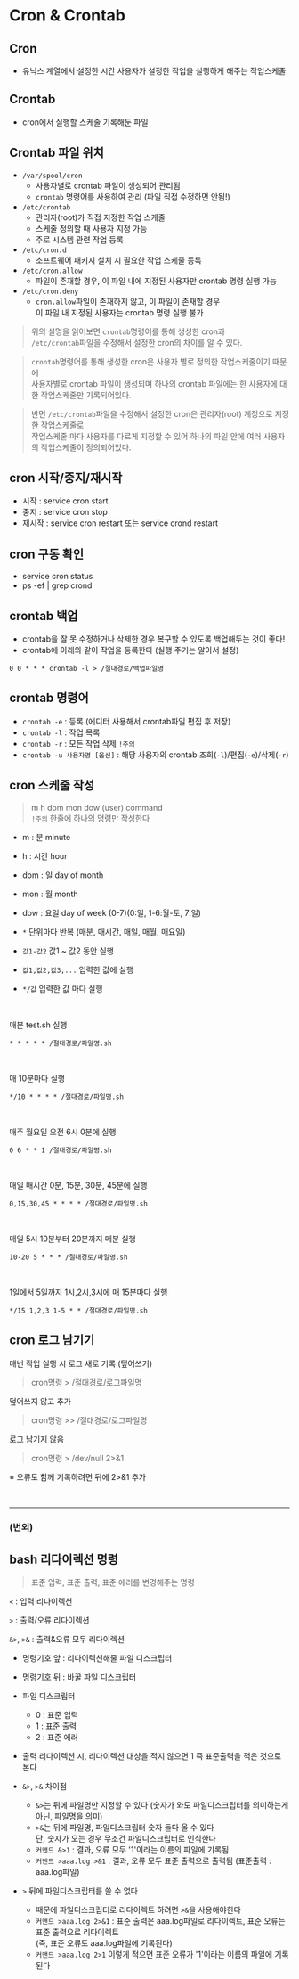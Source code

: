 # Cron & Crontab

## Cron
- 유닉스 계열에서 설정한 시간 사용자가 설정한 작업을 실행하게 해주는 작업스케줄

## Crontab
- cron에서 실행할 스케줄 기록해둔 파일

## Crontab 파일 위치
- `/var/spool/cron`
  - 사용자별로 crontab 파일이 생성되어 관리됨
  - `crontab` 명령어를 사용하여 관리 (파일 직접 수정하면 안됨!)
- `/etc/crontab`
  - 관리자(root)가 직접 지정한 작업 스케줄
  - 스케줄 정의할 때 사용자 지정 가능
  - 주로 시스템 관련 작업 등록
- `/etc/cron.d`
  - 소프트웨어 패키지 설치 시 필요한 작업 스케줄 등록
- `/etc/cron.allow`
  - 파일이 존재할 경우, 이 파일 내에 지정된 사용자만 crontab 명령 실행 가능
- `/etc/cron.deny`
  - `cron.allow`파일이 존재하지 않고, 이 파일이 존재할 경우
    <br>이 파일 내 지정된 사용자는 crontab 명령 실행 불가

> 위의 설명을 읽어보면 `crontab`명령어를 통해 생성한 cron과
> <br>`/etc/crontab`파일을 수정해서 설정한 cron의 차이를 알 수 있다.

> `crontab`명령어를 통해 생성한 cron은 사용자 별로 정의한 작업스케줄이기 때문에
> <br>사용자별로 crontab 파일이 생성되며 하나의 crontab 파일에는 한 사용자에 대한 작업스케줄만 기록되어있다.

> 반면 `/etc/crontab`파일을 수정해서 설정한 cron은 관리자(root) 계정으로 지정한 작업스케줄로
> <br>작업스케줄 마다 사용자를 다르게 지정할 수 있어 하나의 파일 안에 여러 사용자의 작업스케줄이 정의되어있다.

## cron 시작/중지/재시작
- 시작 : service cron start
- 중지 : service cron stop
- 재시작 : service cron restart 또는 service crond restart

## cron 구동 확인
- service cron status
- ps -ef | grep crond

## crontab 백업
- crontab을 잘 못 수정하거나 삭제한 경우 복구할 수 있도록 백업해두는 것이 좋다!
- crontab에 아래와 같이 작업을 등록한다 (실행 주기는 알아서 설정)
```
0 0 * * * crontab -l > /절대경로/백업파일명
```

## crontab 명령어
- `crontab -e` : 등록 (에디터 사용해서 crontab파일 편집 후 저장)
- `crontab -l` : 작업 목록
- `crontab -r` : 모든 작업 삭제 `!주의`
- `crontab -u 사용자명 [옵션]` : 해당 사용자의 crontab 조회(`-l`)/편집(`-e`)/삭제(`-r`)

## cron 스케줄 작성
> m h dom mon dow (user) command
> <br>`!주의` 한줄에 하나의 명령만 작성한다
- m : 분 minute
- h : 시간 hour
- dom : 일 day of month
- mon : 월 month
- dow : 요일 day of week (0-7)(0:일, 1-6:월-토, 7:일)


- `*` 단위마다 반복 (매분, 매시간, 매일, 매월, 매요일)
- `값1-값2` 값1 ~ 값2 동안 실행
- `값1,값2,값3,...` 입력한 값에 실행
- `*/값` 입력한 값 마다 실행

<br>

매분 test.sh 실행
```
* * * * * /절대경로/파일명.sh
```
<br>

매 10분마다 실행
```
*/10 * * * * /절대경로/파일명.sh
```
<br>

매주 월요일 오전 6시 0분에 실행
```
0 6 * * 1 /절대경로/파일명.sh
```
<br>

매일 매시간 0분, 15분, 30분, 45분에 실행
```
0,15,30,45 * * * * /절대경로/파일명.sh
```
<br>

매일 5시 10분부터 20분까지 매분 실행
```
10-20 5 * * * /절대경로/파일명.sh
```
<br>

1일에서 5일까지 1시,2시,3시에 매 15분마다 실행
```
*/15 1,2,3 1-5 * * /절대경로/파일명.sh
```

## cron 로그 남기기
매번 작업 실행 시 로그 새로 기록 (덮어쓰기)
> cron명령 > /절대경로/로그파일명

덮어쓰지 않고 추가
> cron명령 >> /절대경로/로그파일명

로그 남기지 않음
> cron명령 > /dev/null 2>&1

※ 오류도 함께 기록하려면 뒤에 2>&1 추가

<br>

---
### (번외)
## bash 리다이렉션 명령
> 표준 입력, 표준 출력, 표준 에러를 변경해주는 명령

`<` : 입력 리다이렉션

`>` : 출력/오류 리다이렉션

`&>`, `>&` : 출력&오류 모두 리다이렉션

- 명령기호 앞 : 리다이렉션해줄 파일 디스크립터
- 명령기호 뒤 : 바꿀 파일 디스크립터


- 파일 디스크립터
  - 0 : 표준 입력
  - 1 : 표준 출력
  - 2 : 표준 에러


- 출력 리다이렉션 시, 리다이렉션 대상을 적지 않으면 1 즉 표준출력을 적은 것으로 본다


- `&>`, `>&` 차이점
  - `&>`는 뒤에 파일명만 지정할 수 있다 (숫자가 와도 파일디스크립터를 의미하는게 아닌, 파일명을 의미)
  - `>&`는 뒤에 파일명, 파일디스크립터 숫자 둘다 올 수 있다
  <br>단, 숫자가 오는 경우 무조건 파일디스크립터로 인식한다
  - `커맨드 &>1` : 결과, 오류 모두 '1'이라는 이름의 파일에 기록됨
  - `커맨드 >aaa.log >&1` : 결과, 오류 모두 표준 출력으로 출력됨 (표준출력 : aaa.log파일)


- `>` 뒤에 파일디스크립터를 쓸 수 없다
  - 때문에 파일디스크립터로 리다이렉트 하려면 `>&`을 사용해야한다
  - `커맨드 >aaa.log 2>&1` : 표준 출력은 aaa.log파일로 리다이렉트, 표준 오류는 표준 출력으로 리다이렉트
    <br>(즉, 표준 오류도 aaa.log파일에 기록된다)
  - `커맨드 >aaa.log 2>1` 이렇게 적으면 표준 오류가 '1'이라는 이름의 파일에 기록된다